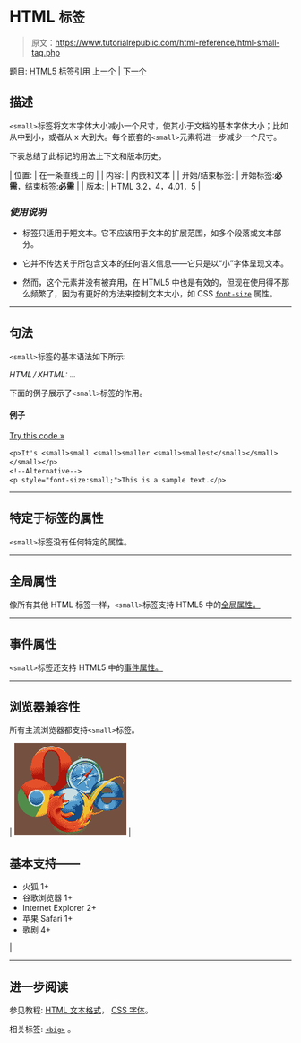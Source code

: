 # HTML <small>标签</small>

> 原文：<https://www.tutorialrepublic.com/html-reference/html-small-tag.php>

题目: [HTML5 标签引用](html5-tags.php) [上一个](html-select-tag.php) | [下一个](html5-source-tag.php)

## 描述

`<small>`标签将文本字体大小减小一个尺寸，使其小于文档的基本字体大小；比如从中到小，或者从 x 大到大。每个嵌套的`<small>`元素将进一步减少一个尺寸。

下表总结了此标记的用法上下文和版本历史。

| 位置: | 在一条直线上的 |
| 内容: | 内嵌和文本 |
| 开始/结束标签: | 开始标签:**必需**，结束标签:**必需** |
| 版本: | HTML 3.2，4，4.01，5 |

### *使用说明*

*   标签只适用于短文本。它不应该用于文本的扩展范围，如多个段落或文本部分。

*   它并不传达关于所包含文本的任何语义信息——它只是以“小”字体呈现文本。

*   然而，这个元素并没有被弃用，在 HTML5 中也是有效的，但现在使用得不那么频繁了，因为有更好的方法来控制文本大小，如 CSS [`font-size`](../css-reference/css-font-size-property.php) 属性。

* * *

## 句法

`<small>`标签的基本语法如下所示:

*HTML / XHTML:* <small> ... </small>

下面的例子展示了`<small>`标签的作用。

#### 例子

[Try this code »](../codelab.php?topic=html&file=small-tag "Try this code using online Editor")

```
<p>It's <small>small <small>smaller <small>smallest</small></small></small></p>
<!--Alternative-->
<p style="font-size:small;">This is a sample text.</p>
```

* * *

## 特定于标签的属性

`<small>`标签没有任何特定的属性。

* * *

## 全局属性

像所有其他 HTML 标签一样，`<small>`标签支持 HTML5 中的[全局属性。](html5-global-attributes.php)

* * *

## 事件属性

`<small>`标签还支持 HTML5 中的[事件属性。](html5-event-attributes.php)

* * *

## 浏览器兼容性

所有主流浏览器都支持`<small>`标签。

| ![Browsers Icon](img/e9331123c77668c1832e541c2fca1002.png) | 

## 基本支持——

*   火狐 1+
*   谷歌浏览器 1+
*   Internet Explorer 2+
*   苹果 Safari 1+
*   歌剧 4+

 |

* * *

## 进一步阅读

参见教程: [HTML 文本格式](../html-tutorial/html-text-formatting.php)， [CSS 字体](../css-tutorial/css-fonts.php)。

相关标签: [`<big>`](html-big-tag.php) 。